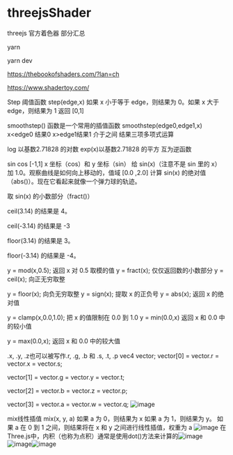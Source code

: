 # threejsShader
threejs 官方着色器 部分汇总

yarn

yarn dev


https://thebookofshaders.com/?lan=ch



https://www.shadertoy.com/

Step 阈值函数 step(edge,x)  如果 x 小于等于 edge，则结果为 0。如果 x 大于 edge，则结果为 1  返回 [0,1]


smoothstep() 函数是一个常用的插值函数 smoothstep(edge0,edge1,x)  x<edge0 结果0 x>edge1结果1 介于之间 结果三项多项式运算

log 以基数2.71828 的对数   exp(x)以基数2.71828 的平方 互为逆函数

sin cos [-1,1]  x 坐标（cos）和 y 坐标（sin）      给 sin(x)（注意不是 sin 里的 x）加 1.0。观察曲线是如何向上移动的，值域 [0.0 ,2.0]   计算 sin(x) 的绝对值（abs()）。现在它看起来就像一个弹力球的轨迹。

取 sin(x) 的小数部分（fract()）

ceil(3.14) 的结果是 4。

ceil(-3.14) 的结果是 -3

floor(3.14) 的结果是 3。

floor(-3.14) 的结果是 -4。

y = mod(x,0.5);  返回 x 对 0.5 取模的值            y = fract(x); 仅仅返回数的小数部分    y = ceil(x); 向正无穷取整

y = floor(x); 向负无穷取整                         y = sign(x);  提取 x 的正负号         y = abs(x); 返回 x 的绝对值

y = clamp(x,0.0,1.0); 把 x 的值限制在 0.0 到 1.0    y = min(0.0,x) 返回 x 和 0.0 中的较小值

y = max(0.0,x); 返回 x 和 0.0 中的较大值  

.x, .y, .z也可以被写作.r, .g, .b 和 .s, .t, .p 
vec4 vector;   vector[0] = vector.r = vector.x = vector.s;   

vector[1] = vector.g = vector.y = vector.t;   

vector[2] = vector.b = vector.z = vector.p;   

vector[3] = vector.a = vector.w = vector.q;
![image](https://github.com/msfm2018/threejsShader/assets/43517405/b8596cf9-f207-43a5-ade4-1780e636f190)

mix线性插值 mix(x, y, a) 如果 a 为 0，则结果为 x  如果 a 为 1，则结果为 y。 如果 a 在 0 到 1 之间，则结果将在 x 和 y 之间进行线性插值，权重为 a
![image](https://github.com/msfm2018/threejsShader/assets/43517405/5b3f1704-585c-495b-a011-af7489d6f7e9)
在Three.js中，内积（也称为点积）通常是使用dot()方法来计算的![image](https://github.com/msfm2018/threejsShader/assets/43517405/e9489d0c-fcfc-4697-afd0-2850dc3668c0)
![image](https://github.com/msfm2018/threejsShader/assets/43517405/9db7feff-9f11-4ee9-98ed-975dea8bfed9)![image](https://github.com/msfm2018/threejsShader/assets/43517405/45e67a37-87aa-4f86-9032-6f7d64716e38)

